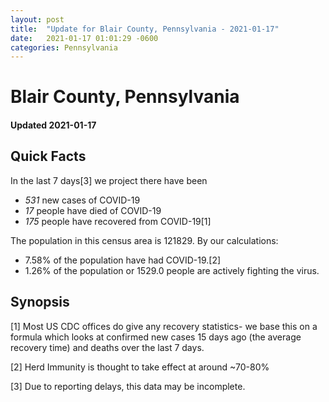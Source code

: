```yaml
---
layout: post
title:  "Update for Blair County, Pennsylvania - 2021-01-17"
date:   2021-01-17 01:01:29 -0600
categories: Pennsylvania
---
```


# Blair County, Pennsylvania
#### Updated 2021-01-17

## Quick Facts

In the last 7 days[3] we project there have been
- *531* new cases of COVID-19
- *17* people have died of COVID-19
- *175* people have recovered from COVID-19[1]

The population in this census area is 121829. By our calculations:
- 7.58% of the population have had COVID-19.[2]
- 1.26% of the population or 1529.0 people are actively fighting the virus.

## Synopsis




[1] Most US CDC offices do give any recovery statistics- we base this on a formula which looks at confirmed new cases
15 days ago (the average recovery time) and deaths over the last 7 days.

[2] Herd Immunity is thought to take effect at around ~70-80%

[3] Due to reporting delays, this data may be incomplete.
 
    